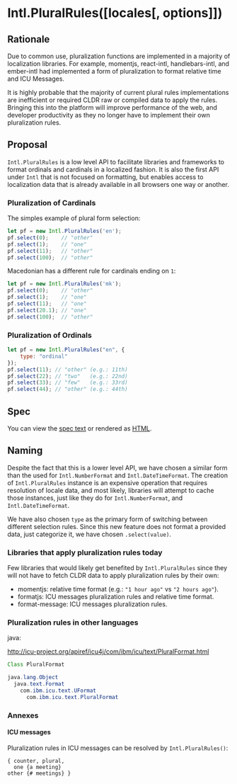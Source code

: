 # Intl.PluralRules([locales[, options]])

## Rationale

Due to common use, pluralization functions are implemented in a majority of localization libraries. For example, momentjs, react-intl, handlebars-intl, and ember-intl had implemented a form of pluralization to format relative time and ICU Messages.

It is highly probable that the majority of current plural rules implementations are inefficient or required CLDR raw or compiled data to apply the rules. Bringing this into the platform will improve performance of the web, and developer productivity as they no longer have to implement their own pluralization rules.

## Proposal

`Intl.PluralRules` is a low level API to facilitate libraries and frameworks to format ordinals and cardinals in a localized fashion. It is also the first API under `Intl` that is not focused on formatting, but enables access to localization data that is already available in all browsers one way or another.

### Pluralization of Cardinals

The simples example of plural form selection:

```javascript
let pf = new Intl.PluralRules('en');
pf.select(0);    // "other"
pf.select(1);    // "one"
pf.select(11);   // "other"
pf.select(100);  // "other"
```

Macedonian has a different rule for cardinals ending on `1`:

```javascript
let pf = new Intl.PluralRules('mk');
pf.select(0);    // "other"
pf.select(1);    // "one"
pf.select(11);   // "one"
pf.select(20.1); // "one"
pf.select(100);  // "other"
```

### Pluralization of Ordinals

```javascript
let pf = new Intl.PluralRules("en", {
    type: "ordinal"
});
pf.select(11); // "other" (e.g.: 11th)
pf.select(22); // "two"   (e.g.: 22nd)
pf.select(33); // "few"   (e.g.: 33rd)
pf.select(44); // "other" (e.g.: 44th)
```

## Spec
You can view the [spec text](spec/pluralrules.html) or rendered as [HTML](https://rawgit.com/caridy/intl-plural-rules-spec/master/index.html).

## Naming

Despite the fact that this is a lower level API, we have chosen a similar form than the used for `Intl.NumberFormat` and `Intl.DateTimeFormat`. The creation of `Intl.PluralRules` instance is an expensive operation that requires resolution of locale data, and most likely, libraries will attempt to cache those instances, just like they do for `Intl.NumberFormat`, and `Intl.DateTimeFormat`.

We have also chosen `type` as the primary form of switching between different selection rules. Since this new feature does not format a provided data, just categorize it, we have chosen `.select(value)`.

### Libraries that apply pluralization rules today

Few libraries that would likely get benefited by `Intl.PluralRules` since they will not have to fetch CLDR data to apply pluralization rules by their own:

* momentjs: relative time format (e.g.: `"1 hour ago"` vs `"2 hours ago"`).
* formatjs: ICU messages pluralization rules and relative time format.
* format-message: ICU messages pluralization rules.

### Pluralization rules in other languages

java:

http://icu-project.org/apiref/icu4j/com/ibm/icu/text/PluralFormat.html

```java
Class PluralFormat

java.lang.Object
  java.text.Format
    com.ibm.icu.text.UFormat
      com.ibm.icu.text.PluralFormat
```

### Annexes

#### ICU messages

Pluralization rules in ICU messages can be resolved by `Intl.PluralRules()`:

```
{ counter, plural,
  one {a meeting}
other {# meetings} }
```
